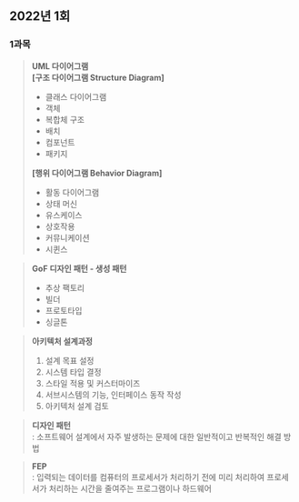 ## 2022년 1회
### 1과목
> **UML 다이어그램**  
> **[구조 다이어그램 Structure Diagram]**  
> - 클래스 다이어그램
> - 객체
> - 복합체 구조
> - 배치
> - 컴포넌트
> - 패키지
>   
> **[행위 다이어그램 Behavior Diagram]**  
> - 활동 다이어그램
> - 상태 머신
> - 유스케이스
> - 상호작용
> - 커뮤니케이션
> - 시퀸스


> **GoF 디자인 패턴 - 생성 패턴**  
> - 추상 팩토리
> - 빌더
> - 프로토타입
> - 싱글톤


> **아키텍처 설계과정**  
> 1. 설계 목표 설정  
> 2. 시스템 타입 결정  
> 3. 스타일 적용 및 커스터마이즈  
> 4. 서브시스템의 기능, 인터페이스 동작 작성  
> 5. 아키텍처 설계 검토


> **디자인 패턴**  
> : 소프트웨어 설계에서 자주 발생하는 문제에 대한 일반적이고 반복적인 해결 방법


> **FEP**  
> : 입력되는 데이터를 컴퓨터의 프로세서가 처리하기 전에 미리 처리하여 프로세서가 처리하는 시간을 줄여주는 프로그램이나 하드웨어

